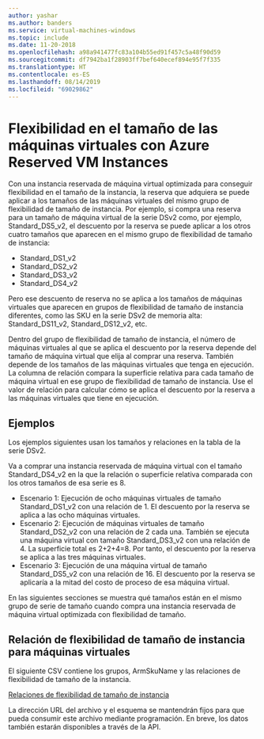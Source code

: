 ```yaml
---
author: yashar
ms.author: banders
ms.service: virtual-machines-windows
ms.topic: include
ms.date: 11-20-2018
ms.openlocfilehash: a98a941477fc83a104b55ed91f457c5a48f90d59
ms.sourcegitcommit: df7942ba1f28903ff7bef640ecef894e95f7f335
ms.translationtype: HT
ms.contentlocale: es-ES
ms.lasthandoff: 08/14/2019
ms.locfileid: "69029862"
---
```

# <a name="virtual-machine-size-flexibility-with-reserved-vm-instances"></a>Flexibilidad en el tamaño de las máquinas virtuales con Azure Reserved VM Instances

Con una instancia reservada de máquina virtual optimizada para conseguir flexibilidad en el tamaño de la instancia, la reserva que adquiera se puede aplicar a los tamaños de las máquinas virtuales del mismo grupo de flexibilidad de tamaño de instancia. Por ejemplo, si compra una reserva para un tamaño de máquina virtual de la serie DSv2 como, por ejemplo, Standard_DS5_v2, el descuento por la reserva se puede aplicar a los otros cuatro tamaños que aparecen en el mismo grupo de flexibilidad de tamaño de instancia:

- Standard_DS1_v2
- Standard_DS2_v2
- Standard_DS3_v2
- Standard_DS4_v2

Pero ese descuento de reserva no se aplica a los tamaños de máquinas virtuales que aparecen en grupos de flexibilidad de tamaño de instancia diferentes, como las SKU en la serie DSv2 de memoria alta: Standard_DS11_v2, Standard_DS12_v2, etc.

Dentro del grupo de flexibilidad de tamaño de instancia, el número de máquinas virtuales al que se aplica el descuento por la reserva depende del tamaño de máquina virtual que elija al comprar una reserva. También depende de los tamaños de las máquinas virtuales que tenga en ejecución. La columna de relación compara la superficie relativa para cada tamaño de máquina virtual en ese grupo de flexibilidad de tamaño de instancia. Use el valor de relación para calcular cómo se aplica el descuento por la reserva a las máquinas virtuales que tiene en ejecución.

## <a name="examples"></a>Ejemplos

Los ejemplos siguientes usan los tamaños y relaciones en la tabla de la serie DSv2.

Va a comprar una instancia reservada de máquina virtual con el tamaño Standard_DS4_v2 en la que la relación o superficie relativa comparada con los otros tamaños de esa serie es 8.

- Escenario 1: Ejecución de ocho máquinas virtuales de tamaño Standard_DS1_v2 con una relación de 1. El descuento por la reserva se aplica a las ocho máquinas virtuales.
- Escenario 2: Ejecución de máquinas virtuales de tamaño Standard_DS2_v2 con una relación de 2 cada una. También se ejecuta una máquina virtual con tamaño Standard_DS3_v2 con una relación de 4. La superficie total es 2+2+4=8. Por tanto, el descuento por la reserva se aplica a las tres máquinas virtuales.
- Escenario 3: Ejecución de una máquina virtual de tamaño Standard_DS5_v2 con una relación de 16. El descuento por la reserva se aplicaría a la mitad del costo de proceso de esa máquina virtual.

En las siguientes secciones se muestra qué tamaños están en el mismo grupo de serie de tamaño cuando compra una instancia reservada de máquina virtual optimizada con flexibilidad de tamaño.

## <a name="instance-size-flexibility-ratio-for-vms"></a>Relación de flexibilidad de tamaño de instancia para máquinas virtuales 

El siguiente CSV contiene los grupos, ArmSkuName y las relaciones de flexibilidad de tamaño de la instancia.  

[Relaciones de flexibilidad de tamaño de instancia](https://isfratio.blob.core.windows.net/isfratio/ISFRatio.csv)

La dirección URL del archivo y el esquema se mantendrán fijos para que pueda consumir este archivo mediante programación. En breve, los datos también estarán disponibles a través de la API.
